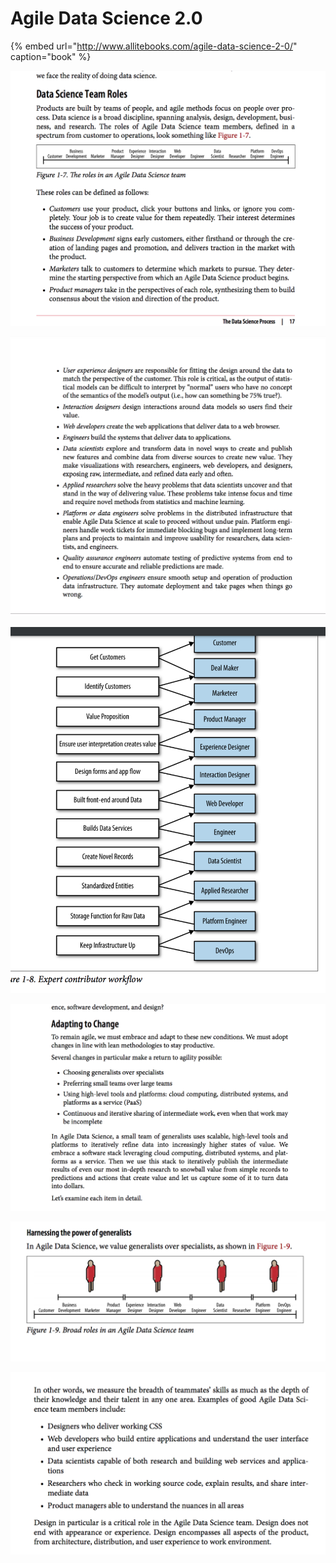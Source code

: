 # Agile Data Science 2.0

{% embed url="http://www.allitebooks.com/agile-data-science-2-0/" caption="book" %}

![roles](../.gitbook/assets/screen-shot-2019-03-28-at-12.35.12-pm.png)

![book](../.gitbook/assets/screen-shot-2019-03-28-at-12.35.26-pm.png)

![flow](../.gitbook/assets/screen-shot-2019-03-28-at-12.38.06-pm.png)

![](../.gitbook/assets/screen-shot-2019-03-28-at-12.40.29-pm.png)

![](../.gitbook/assets/screen-shot-2019-03-28-at-12.41.29-pm.png)

![](../.gitbook/assets/screen-shot-2019-03-28-at-12.42.06-pm.png)



